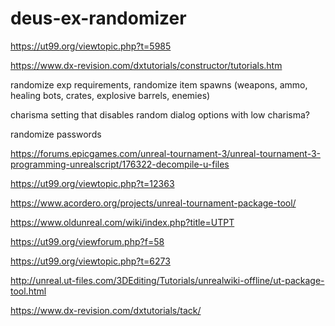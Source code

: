 # deus-ex-randomizer

https://ut99.org/viewtopic.php?t=5985

https://www.dx-revision.com/dxtutorials/constructor/tutorials.htm

randomize exp requirements, randomize item spawns (weapons, ammo, healing bots, crates, explosive barrels, enemies)

charisma setting that disables random dialog options with low charisma?

randomize passwords

https://forums.epicgames.com/unreal-tournament-3/unreal-tournament-3-programming-unrealscript/176322-decompile-u-files

https://ut99.org/viewtopic.php?t=12363

https://www.acordero.org/projects/unreal-tournament-package-tool/

https://www.oldunreal.com/wiki/index.php?title=UTPT

https://ut99.org/viewforum.php?f=58

https://ut99.org/viewtopic.php?t=6273

http://unreal.ut-files.com/3DEditing/Tutorials/unrealwiki-offline/ut-package-tool.html

https://www.dx-revision.com/dxtutorials/tack/
